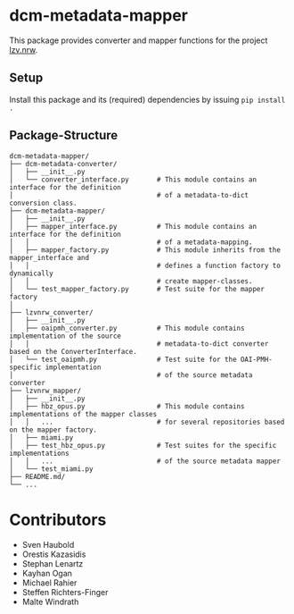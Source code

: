 # dcm-metadata-mapper
This package provides converter and mapper functions for the project [lzv.nrw](https://lzv.nrw/).

## Setup
Install this package and its (required) dependencies by issuing `pip install .`

## Package-Structure
```
dcm-metadata-mapper/                 
├── dcm-metadata-converter/          
│   ├── __init__.py                  
│   └── converter_interface.py       # This module contains an interface for the definition
│                                    # of a metadata-to-dict conversion class.
├── dcm-metadata-mapper/             
│   ├── __init__.py                  
│   ├── mapper_interface.py          # This module contains an interface for the definition
│   │                                # of a metadata-mapping.
│   ├── mapper_factory.py            # This module inherits from the mapper_interface and
│   │                                # defines a function factory to dynamically
│   │                                # create mapper-classes.
│   └── test_mapper_factory.py       # Test suite for the mapper factory
│
├── lzvnrw_converter/                
│   ├── __init__.py                  
│   ├── oaipmh_converter.py          # This module contains implementation of the source
│   │                                # metadata-to-dict converter based on the ConverterInterface.
│   └── test_oaipmh.py               # Test suite for the OAI-PMH-specific implementation
│                                    # of the source metadata converter
├── lzvnrw_mapper/                   
│   ├── __init__.py                  
│   ├── hbz_opus.py                  # This module contains implementations of the mapper classes
│   │   ...                          # for several repositories based on the mapper factory.
│   ├── miami.py                     
│   ├── test_hbz_opus.py             # Test suites for the specific implementations
│   │   ...                          # of the source metadata mapper
│   └── test_miami.py                
├── README.md/                       
└── ...

```

# Contributors
* Sven Haubold
* Orestis Kazasidis
* Stephan Lenartz
* Kayhan Ogan
* Michael Rahier
* Steffen Richters-Finger
* Malte Windrath
